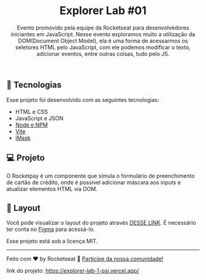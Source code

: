 <h1 align="center"> Explorer Lab #01 </h1>

<p align="center">
Evento promovido pela equipe da Rocketseat para desenvolvedores iniciantes em JavaScript. Nesse evento exploramos muito a utilização da DOM(Document Object Model), ela é uma forma de acessarmos os seletores HTML pelo JavaScript, com ele podemos modificar o texto, adicionar eventos, entre outras coisas, tudo pelo JS.
</p> 

<br>

## 🚀 Tecnologias

Esse projeto foi desenvolvido com as seguintes tecnologias:

- HTML e CSS
- JavaScript e JSON
- [Node e NPM](https://nodejs.org/)
- [Vite](https://vitejs.dev/)
- [iMask](https://imask.js.org)

## 💻 Projeto

O Rocketpay é um componente que simula o formulário de preenchimento de cartão de crédito, onde é possível adicionar máscara aos inputs e atualizar elementos HTML via DOM.

## 🔖 Layout

Você pode visualizar o layout do projeto através [DESSE LINK](https://www.figma.com/file/gpqavL469k0pPUGOmAQEM9/Explorer-Lab-%2301/duplicate). É necessário ter conta no [Figma](https://figma.com) para acessá-lo.

Esse projeto está sob a licença MIT.

---
Feito com ♥ by Rocketseat :wave: [Participe da nossa comunidade!](https://discord.gg/rocketseat)

link do projeto: https://explorer-lab-1-psi.vercel.app/
